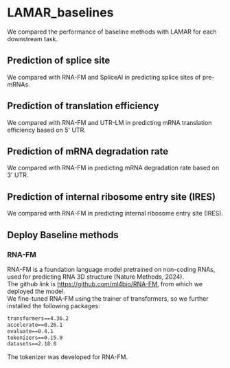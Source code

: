 # LAMAR_baselines
We compared the performance of baseline methods with LAMAR for each downstream task.  

## Prediction of splice site
We compared with RNA-FM and SpliceAI in predicting splice sites of pre-mRNAs.

## Prediction of translation efficiency  
We compared with RNA-FM and UTR-LM in predicting mRNA translation efficiency based on 5' UTR.  

## Prediction of mRNA degradation rate  
We compared with RNA-FM in predicting mRNA degradation rate based on 3' UTR.  

## Prediction of internal ribosome entry site (IRES)  
We compared with RNA-FM in predicting internal ribosome entry site (IRES).

## Deploy Baseline methods
### RNA-FM
RNA-FM is a foundation language model pretrained on non-coding RNAs, used for predicting RNA 3D structure (Nature Methods, 2024).  
The github link is https://github.com/ml4bio/RNA-FM, from which we deployed the model.  
We fine-tuned RNA-FM using the trainer of transformers, so we further installed the following packages:  
```txt
transformers==4.36.2  
accelerate==0.26.1  
evaluate==0.4.1  
tokenizers==0.15.0  
datasets==2.18.0  
```
The tokenizer was developed for RNA-FM.  
